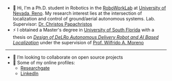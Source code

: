 - 👋 Hi, I'm a Ph.D. student in Robotics in the [RoboWorkLab](https://www.roboworklab.com/) at [University of Nevada, Reno](https://www.unr.edu/cse). My research interest lies at the intersection of localization and control of ground/aerial autonomous systems. Lab. Supervisor: [Dr. Christos Papachristos](https://scholar.google.com/citations?user=jmMI3eUAAAAJ&hl=en) 
- ⚡ I obtained a Master's degree in [University of South Florida](https://www.usf.edu/engineering/ee/) with a thesis on [_Design of DeLRo Autonomous Delivery Robot and AI Based Localization_](https://digitalcommons.usf.edu/cgi/viewcontent.cgi?article=9430&context=etd) under the supervision of [Prof. Wilfrido A. Moreno](https://scholar.google.com/citations?hl=en&user=YOJYjOsAAAAJ&view_op=list_works&sortby=pubdate)
<!--- - 👀 I’m interested in Control, Localization of Ground/Aerial Autonomous Systems
--->
--------------------------------------------------------  
  
<!---
- :orange_book: I do have an additional backgrounds on
   - Microcontrollers (PIC16f/18f/dsPIC33e/dsPIC33f)
   - FPGAs board (Spartan6), RasPi, Arduino
   - Agile tools (JIRA, MS Azure DevOps Services)
   - MS Power Automate 
--->
- 💞️ I’m looking to collaborate on open source projects
- :link: Some of my online profiles:
  - [Researchgate](https://www.researchgate.net/profile/Tolga-Karakurt-2)
  - [LinkedIn](https://www.linkedin.com/in/tolgakarakurt/)

<!---
tolgakarakurt/tolgakarakurt is a ✨ special ✨ repository because its `README.md` (this file) appears on your GitHub profile.
You can click the Preview link to take a look at your changes.
--->
